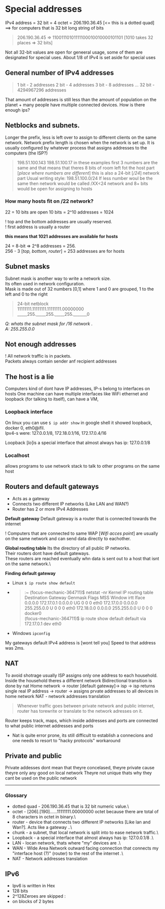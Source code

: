 # Special addresses
IPv4 address = 32 bit = 4 octet = 206.190.36.45 [<= this is a dotted quad] ==> for computers that is 32 bit long string of bits
> 206.190.36.45 => 11001110101111100010010000101101 [1010 takes 32 places => 32 bits]

Not all 32-bit values are open for geneeral usage, some of them are designated for special uses. About 1/8 of IPv4 is set aside for special uses

## General number of IPv4 addresses
> 1 bit - 2 addresses
> 2 bit - 4 addresses
> 3 bit - 8 addresses
> ...
> 32 bit - 4294967296 addresses

That amount of addresses is still less than the amount of population on the planet + many people have multiple connected devices. How is there enough ips?

## Netblocks and subnets.

Longer the prefix, less is left over to assign to different clients on the same network.
Network prefix length is chosen when the network is set up. 
It is usually configured by whatever process that assigns addresses to the computers (the ISP?)

> 198.51.100.143
> 198.51.100.17
> in these examples first 3 numbers are the same and that means that theres 8 bits
> of room left fot the host part [_place where numbers are different_] 
> this is also a 24-bit [_/24_] network part
> Usual writing style: 198.51.100.0/24
> If less number woul be the same then network would be called /XX<24 network and 8+ bits would be open for 
> assigning to hosts

### How many hosts fit on /22 network?

22 = 10 bits are open
10 bits = 2^10 addresses = 1024

! top and the bottom addresses are usually reserved.\
! first address is usually a router

**this means that 1021 addresses are available for hosts**

24 = 8-bit => 2^8 addresses = 256.\
256 - 3 [_top, bottom, router_] = 253 addresses are for hosts

## Subnet masks
Subnet mask is another way to write a network size.\
Its often used in network configuration.\
Mask is made out of 32 numbers [0,1] where 1 and 0 are grouped, 1 to the left and 0 to the right
> 24-bit netblock\
> 11111111.11111111.11111111.00000000\
> _____255._____255._____255._______0

_Q: whats the subnet mask for /16 network_ .\
_A: 255.255.0.0_ 


## Not enough addresses
! All network traffic is in packets.\
Packets always contain sender anf recipient addresses

## The host is a lie
Computers kind of dont have IP addresses, IP-s belong to interfaces on hosts
One machine can have multiple interfaces like WiFi ethernet and loopback (for talking to itself), can have a VM, 
### Loopback interface
On linux you can use 
`$ ip addr show`
in google shell it showed loopback, docker 0, eth0@ifil.\
Ipv4-s were: 127.0.0.1/8, 172.18.0.1/16, 172.17.0.4/16

Loopback [_lo_]is a special interface that almost always has ip: 127.0.0.1/8

### Localhost
allows programs to use network stack to talk to other programs on the same host

## Routers and default gateways
- Acts as a gateway
- Connects two different IP networks (Like LAN and WAN?)
- Router has 2 or more IPv4 Addresses

**Default gateway**
Default gateway is a router that is connected towards the internet

! Computers that are connected to same WAP [_Wifi acces point_] are usually on the same network and can send data directly to eachother. 

**Global routing table**
Its the directory of all public IP networks.\
Their routers dont have default gateways.\
These routers are reached eventually whn data is sent out to a host that isnt on the same network.\

**Finding default gateway**
- Linux `$ ip route show default`
- >:~ (focus-mechanic-364711)$ netstat -nr
Kernel IP routing table
Destination     Gateway         Genmask         Flags   MSS Window  irtt Iface
0.0.0.0         172.17.0.1      0.0.0.0         UG        0 0          0 eth0
172.17.0.0      0.0.0.0         255.255.0.0     U         0 0          0 eth0
172.18.0.0      0.0.0.0         255.255.0.0     U         0 0          0 docker0 \
 (focus-mechanic-364711)$ ip route show default
default via 172.17.0.1 dev eth0
- Windows `ipconfig`

My gateways default IPv4 address is [wont tell you]
Speed to that address was 2ms. 

## NAT
To avoid shotrage usually ISP assigns only one address to each household.
Inside the household theres a different network
Bidirectional transition is done by nat
Home network -> router [default gateway]-> isp -> isp returns single real IP address -> router -> assigns prvate addresses to all devices in home network
NAT - network addresses translation

> Whenever traffic goes between private network and public internet, router has torewrite or translate to the network adresses on it.

Router keeps track, maps, which inside addresses and ports are connected to what public internet addresses and ports

- Nat is quite error prone, its still difficult to establish a connecions and one needs to resort to "hacky protocols" workaround

## Private and public
Private addesses dont mean that theyre concelased, theyre private cause theyre only any good on local network
Theyre not unique thats why they cant be used on the  public network



-------------------
### Glossary
- dotted quad - 206.190.36.45 that is 32 bit numeric value.\
- octet - [206].[190]......11111111.00000000 octet because there are total of 8 characters in octet in binary.\
- router - device that connects two different IP networks [Like lan and Wan?]. Acts like a gateway .\.\
- chunk - a subnet, that local network is split into to ease network traffic.\
- Loopback - a special interface that almost always has ip: 127.0.0.1/8 .\
- LAN - locan network, thats where "my" devices are .\
- WAN - WIde Area Network outward facing connection that connects my "interface host (?)" (router) to the rest of the internet .\
- NAT - Network addresses translation

## IPv6
- Ipv6 is written in Hex
- 128 bits
- 2^128Zeroes are skipped :
- on blocks of 2 bytes
